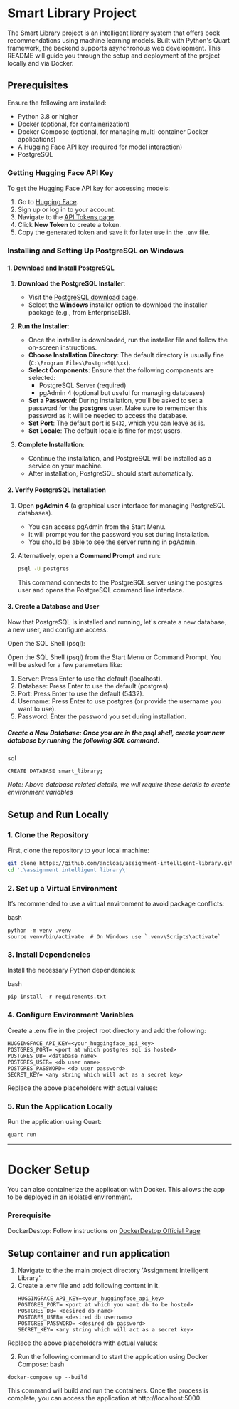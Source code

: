 # Smart Library Project

The Smart Library project is an intelligent library system that offers book recommendations using machine learning models. Built with Python's Quart framework, the backend supports asynchronous web development. This README will guide you through the setup and deployment of the project locally and via Docker.

## Prerequisites

Ensure the following are installed:

- Python 3.8 or higher
- Docker (optional, for containerization)
- Docker Compose (optional, for managing multi-container Docker applications)
- A Hugging Face API key (required for model interaction)
- PostgreSQL

### Getting Hugging Face API Key
To get the Hugging Face API key for accessing models:
1. Go to [Hugging Face](https://huggingface.co/).
2. Sign up or log in to your account.
3. Navigate to the [API Tokens page](https://huggingface.co/settings/tokens).
4. Click **New Token** to create a token.
5. Copy the generated token and save it for later use in the `.env` file.

### Installing and Setting Up PostgreSQL on Windows

#### **1. Download and Install PostgreSQL**

1. **Download the PostgreSQL Installer**:
   - Visit the [PostgreSQL download page](https://www.postgresql.org/download/windows/).
   - Select the **Windows** installer option to download the installer package (e.g., from EnterpriseDB).

2. **Run the Installer**:
   - Once the installer is downloaded, run the installer file and follow the on-screen instructions.
   - **Choose Installation Directory**: The default directory is usually fine (`C:\Program Files\PostgreSQL\xx`).
   - **Select Components**: Ensure that the following components are selected:
     - PostgreSQL Server (required)
     - pgAdmin 4 (optional but useful for managing databases)
   - **Set a Password**: During installation, you'll be asked to set a password for the **postgres** user. Make sure to remember this password as it will be needed to access the database.
   - **Set Port**: The default port is `5432`, which you can leave as is.
   - **Set Locale**: The default locale is fine for most users.

3. **Complete Installation**:
   - Continue the installation, and PostgreSQL will be installed as a service on your machine.
   - After installation, PostgreSQL should start automatically.

#### **2. Verify PostgreSQL Installation**

1. Open **pgAdmin 4** (a graphical user interface for managing PostgreSQL databases).
   - You can access pgAdmin from the Start Menu.
   - It will prompt you for the password you set during installation.
   - You should be able to see the server running in pgAdmin.

2. Alternatively, open a **Command Prompt** and run:
   ```bash
   psql -U postgres
   ```

   This command connects to the PostgreSQL server using the postgres user and opens the PostgreSQL command line interface.

#### **3. Create a Database and User**
Now that PostgreSQL is installed and running, let's create a new database, a new user, and configure access.

Open the SQL Shell (psql):

Open the SQL Shell (psql) from the Start Menu or Command Prompt.
You will be asked for a few parameters like:
1. Server: Press Enter to use the default (localhost).
2. Database: Press Enter to use the default (postgres).
3. Port: Press Enter to use the default (5432).
4. Username: Press Enter to use postgres (or provide the username you want to use).
5. Password: Enter the password you set during installation.


##### Create a New Database: Once you are in the psql shell, create your new database by running the following SQL command:

sql
```
CREATE DATABASE smart_library; 
```

*Note: Above database related details, we will require these details to create environment variables*

## Setup and Run Locally

### 1. Clone the Repository

First, clone the repository to your local machine:

```bash
git clone https://github.com/ancloas/assignment-intelligent-library.git
cd '.\assignment intelligent library\'
```

### 2. Set up a Virtual Environment

It’s recommended to use a virtual environment to avoid package conflicts:

bash
```
python -m venv .venv
source venv/bin/activate  # On Windows use `.venv\Scripts\activate`
```

### 3. Install Dependencies
Install the necessary Python dependencies:

bash
```
pip install -r requirements.txt

```

### 4. Configure Environment Variables
Create a .env file in the project root directory and add the following:
```
HUGGINGFACE_API_KEY=<your_huggingface_api_key>
POSTGRES_PORT= <port at which postgres sql is hosted>
POSTGRES_DB= <database name>
POSTGRES_USER= <db user name>
POSTGRES_PASSWORD= <db user password>
SECRET_KEY= <any string which will act as a secret key>

```

Replace the above placeholders with actual values:


### 5. Run the Application Locally
Run the application using Quart:

```
quart run
```
------------------------------------------------------------------------------------------------
# Docker Setup
You can also containerize the application with Docker. This allows the app to be deployed in an isolated environment.

### Prerequisite
  DockerDestop: Follow instructions on [DockerDestop Official Page](https://docs.docker.com/desktop/setup/install/windows-install/)

## Setup container and run application
1. Navigate to the the main project directory 'Assignment Intelligent Library'.
2. Create a .env file and add following content in it.  
      ```
      HUGGINGFACE_API_KEY=<your_huggingface_api_key>
      POSTGRES_PORT= <port at which you want db to be hosted>
      POSTGRES_DB= <desired db name>
      POSTGRES_USER= <desired db username>
      POSTGRES_PASSWORD= <desired db password>
      SECRET_KEY= <any string which will act as a secret key>
     ```

Replace the above placeholders with actual values:

2. Run the following command to start the application using Docker Compose:
bash
```
docker-compose up --build
```
This command will build and run the containers. Once the process is complete, you can access the application at http://localhost:5000.
